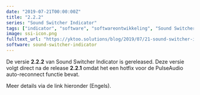```yaml
---
date: "2019-07-21T00:00:00Z"
title: "2.2.2"
series: "Sound Switcher Indicator"
tags: ["indicator", "software", "softwareontwikkeling", "Sound Switcher Indicator", "Ubuntu"]
image: ssi-icon.png
fulltext_url: "https://yktoo.solutions/blog/2019/07/21-sound-switcher-indicator-2.2.2/"
software: sound-switcher-indicator
---
```


De versie **2.2.2** van Sound Switcher Indicator is gereleased. Deze versie volgt direct na de release **2.2.1** omdat het een hotfix voor de PulseAudio auto-reconnect functie bevat.

Meer details via de link hieronder (Engels).

<!--{{< imgfig "https://yktoo.solutions/blog/2019/07/21-sound-switcher-indicator-2.2.2/ssi-icon.png" >}}-->
